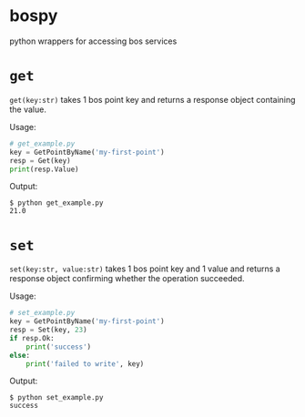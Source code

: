 # bospy
python wrappers for accessing bos services

# `get`
`get(key:str)` takes 1 bos point key and returns a response object containing the 
value.

Usage:
``` python
# get_example.py
key = GetPointByName('my-first-point')
resp = Get(key)
print(resp.Value)
```
Output:
``` shell
$ python get_example.py
21.0
```

# `set`
`set(key:str, value:str)` takes 1 bos point key and 1 value and returns a response object confirming whether the operation succeeded.

Usage:
``` python
# set_example.py
key = GetPointByName('my-first-point')
resp = Set(key, 23)
if resp.Ok:
    print('success')
else:
    print('failed to write', key)
```
Output:
``` shell
$ python set_example.py
success
```
